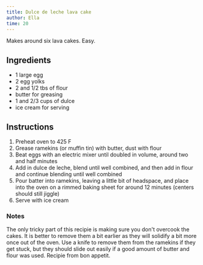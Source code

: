 ```yaml
---
title: Dulce de leche lava cake
author: Ella
time: 20
---
```


Makes around six lava cakes. Easy.  

<section markdown="1">

## Ingredients

- 1 large egg
- 2 egg yolks
- 2 and 1/2 tbs of flour
- butter for greasing
- 1 and 2/3 cups of dulce 
- ice cream for serving

</section>

## Instructions

1. Preheat oven to 425 F
2. Grease ramekins (or muffin tin) with butter, dust with flour
3. Beat eggs with an electric mixer until doubled in volume, around two and half minutes
4. Add in dulce de leche, blend until well combined, and then add in flour and continue blending until well combined
5. Pour batter into ramekins, leaving a little bit of headspace, and place into the oven on a rimmed baking sheet for around 12 minutes (centers should still jiggle)
6. Serve with ice cream

### Notes

The only tricky part of this recipie is making sure you don't overcook the cakes. It is better to remove them a bit earlier as they will solidify a bit more once out of the oven. Use a knife to remove them from the ramekins if they get stuck, but they should slide out easily if a good amount of butter and flour was used. Recipie from bon appetit. 